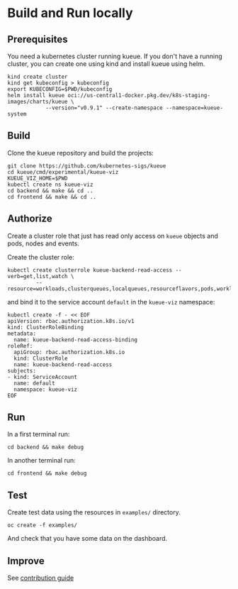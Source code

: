 # Build and Run locally

## Prerequisites
You need a kubernetes cluster running kueue.
If you don't have a running cluster, you can create one using kind and install kueue using helm.

```
kind create cluster
kind get kubeconfig > kubeconfig
export KUBECONFIG=$PWD/kubeconfig
helm install kueue oci://us-central1-docker.pkg.dev/k8s-staging-images/charts/kueue \
            --version="v0.9.1" --create-namespace --namespace=kueue-system
```

## Build
Clone the kueue repository and build the projects:

```
git clone https://github.com/kubernetes-sigs/kueue
cd kueue/cmd/experimental/kueue-viz
KUEUE_VIZ_HOME=$PWD
kubectl create ns kueue-viz
cd backend && make && cd ..
cd frontend && make && cd ..
```

## Authorize
Create a cluster role that just has read only access on
`kueue` objects and pods, nodes and events.

Create the cluster role:

```
kubectl create clusterrole kueue-backend-read-access --verb=get,list,watch \
         --resource=workloads,clusterqueues,localqueues,resourceflavors,pods,workloadpriorityclass,events,nodes
```

and bind it to the service account `default` in the `kueue-viz` namespace:

```
kubectl create -f - << EOF
apiVersion: rbac.authorization.k8s.io/v1
kind: ClusterRoleBinding
metadata:
  name: kueue-backend-read-access-binding
roleRef:
  apiGroup: rbac.authorization.k8s.io
  kind: ClusterRole
  name: kueue-backend-read-access
subjects:
- kind: ServiceAccount
  name: default
  namespace: kueue-viz
EOF
```
## Run

In a first terminal run:
```
cd backend && make debug
```

In another terminal run:

```
cd frontend && make debug
```

## Test
Create test data using the resources in `examples/` directory.

```
oc create -f examples/
```
And check that you have some data on the dashboard.

## Improve
See [contribution guide](CONTRIBUTING.md)





